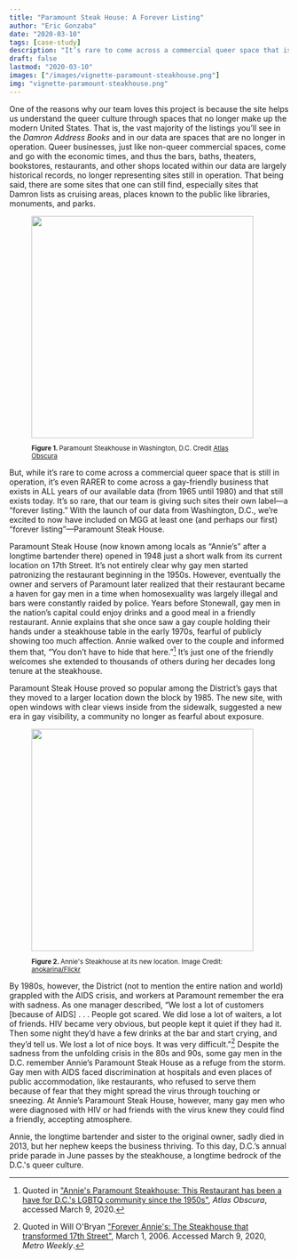 ```yaml
---
title: "Paramount Steak House: A Forever Listing"
author: "Eric Gonzaba"
date: "2020-03-10"
tags: [case-study]
description: "It’s rare to come across a commercial queer space that is still in operation, it’s even rarer to come across a gay-friendly business that exists in ALL years of our available data."
draft: false
lastmod: "2020-03-10"
images: ["/images/vignette-paramount-steakhouse.png"]
img: "vignette-paramount-steakhouse.png"
---
```

One of the reasons why our team loves this project is because the site helps us understand the queer culture through spaces that no longer make up the modern United States. That is, the vast majority of the listings you’ll see in the _Damron Address Books_ and in our data are spaces that are no longer in operation. Queer businesses, just like non-queer commercial spaces, come and go with the economic times, and thus the bars, baths, theaters, bookstores, restaurants, and other shops located within our data are largely historical records, no longer representing sites still in operation. That being said, there are some sites that one can still find, especially sites that Damron lists as cruising areas, places known to the public like libraries, monuments, and parks.

<figure>
<img src="/images/vignette-paramount-steakhouse.png" class="image-left" style="width: 400px;">
<figcaption class="caption-left alert-secondary" role="alert" style="width:400px;"><small><p><b>Figure 1. </b>Paramount Steakhouse in Washington, D.C. Credit <a href="https://www.metroweekly.com/2006/03/forever-annies/">Atlas Obscura</a></p></small></figcaption>
</figure>

But, while it’s rare to come across a commercial queer space that is still in operation, it’s even RARER to come across a gay-friendly business that exists in ALL years of our available data (from 1965 until 1980) and that still exists today. It’s so rare, that our team is giving such sites their own label—a “forever listing.” With the launch of our data from Washington, D.C., we’re excited to now have included on MGG at least one (and perhaps our first) “forever listing”—Paramount Steak House.

Paramount Steak House (now known among locals as “Annie’s” after a longtime bartender there) opened in 1948 just a short walk from its current location on 17th Street. It’s not entirely clear why gay men started patronizing the restaurant beginning in the 1950s. However, eventually the owner and servers of Paramount later realized that their restaurant became a haven for gay men in a time when homosexuality was largely illegal and bars were constantly raided by police. Years before Stonewall, gay men in the nation’s capital could enjoy drinks and a good meal in a friendly restaurant. Annie explains that she once saw a gay couple holding their hands under a steakhouse table in the early 1970s, fearful of publicly showing too much affection. Annie walked over to the couple and informed them that, “You don’t have to hide that here.”[^1] It’s just one of the friendly welcomes she extended to thousands of others during her decades long tenure at the steakhouse.

Paramount Steak House proved so popular among the District’s gays that they moved to a larger location down the block by 1985. The new site, with open windows with clear views inside from the sidewalk, suggested a new era in gay visibility, a community no longer as fearful about exposure.

<figure>
<img src="/images/vignette-annies-steakhouse-newlocation.png" class="image-right" style="width: 400px;">
<figcaption class="caption-right alert-secondary" role="alert" style="width:400px;"><small><p><b>Figure 2. </b>Annie's Steakhouse at its new location. Image Credit: <a href="https://www.flickr.com/photos/anokarina/45258933425/in/photolist-anQKH4-agWwKm-S2jXN9-7g3xv3-2MWCuc-agWCrY-8ENAvZ-2bXnS7n-6wmgjR-Ed7rz-2MWCQR-5q45LA">anokarina/Flickr</a></p></small></figcaption>
</figure>

By 1980s, however, the District (not to mention the entire nation and world) grappled with the AIDS crisis, and workers at Paramount remember the era with sadness. As one manager described, “We lost a lot of customers [because of AIDS] . . . People got scared. We did lose a lot of waiters, a lot of friends. HIV became very obvious, but people kept it quiet if they had it. Then some night they’d have a few drinks at the bar and start crying, and they’d tell us. We lost a lot of nice boys. It was very difficult.”[^2] Despite the sadness from the unfolding crisis in the 80s and 90s, some gay men in the D.C. remember Annie’s Paramount Steak House as a refuge from the storm. Gay men with AIDS faced discrimination at hospitals and even places of public accommodation, like restaurants, who refused to serve them because of fear that they might spread the virus through touching or sneezing. At Annie’s Paramount Steak House, however, many gay men who were diagnosed with HIV or had friends with the virus knew they could find a friendly, accepting atmosphere.

Annie, the longtime bartender and sister to the original owner, sadly died in 2013, but her nephew keeps the business thriving. To this day, D.C.’s annual pride parade in June passes by the steakhouse, a longtime bedrock of the D.C.'s queer culture.

[^1]: Quoted in <a href="https://www.atlasobscura.com/places/annies-paramount-steakhouse">"Annie's Paramount Steakhouse: This Restaurant has been a have for D.C.'s LGBTQ community since the 1950s"</a>, <i>Atlas Obscura</i>, accessed March 9, 2020.

[^2]: Quoted in Will O'Bryan <a href="https://www.metroweekly.com/2006/03/forever-annies/">"Forever Annie's: The Steakhouse that transformed 17th Street"</a>, March 1, 2006. Accessed March 9, 2020, <i>Metro Weekly</i>.
